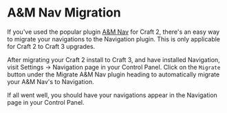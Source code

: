 # A&M Nav Migration
If you've used the popular plugin [A&M Nav](https://github.com/am-impact/amnav) for Craft 2, there's an easy way to migrate your navigations to the Navigation plugin. This is only applicable for Craft 2 to Craft 3 upgrades.

After migrating your Craft 2 install to Craft 3, and have installed Navigation, visit Settings → Navigation page in your Control Panel. Click on the `Migrate` button under the Migrate A&M Nav plugin heading to automatically migrate your A&M Nav's to Navigation.

If all went well, you should have your navigations appear in the Navigation page in your Control Panel.